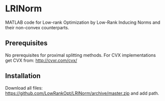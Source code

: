# LRINorm
MATLAB code for Low-rank Optimization by Low-Rank Inducing Norms and their non-convex counterparts.

## Prerequisites
No prerequisites for proximal splitting methods. 
For CVX implementations get CVX from: http://cvxr.com/cvx/

## Installation

Download all files: https://github.com/LowRankOpt/LRINorm/archive/master.zip and add path.



